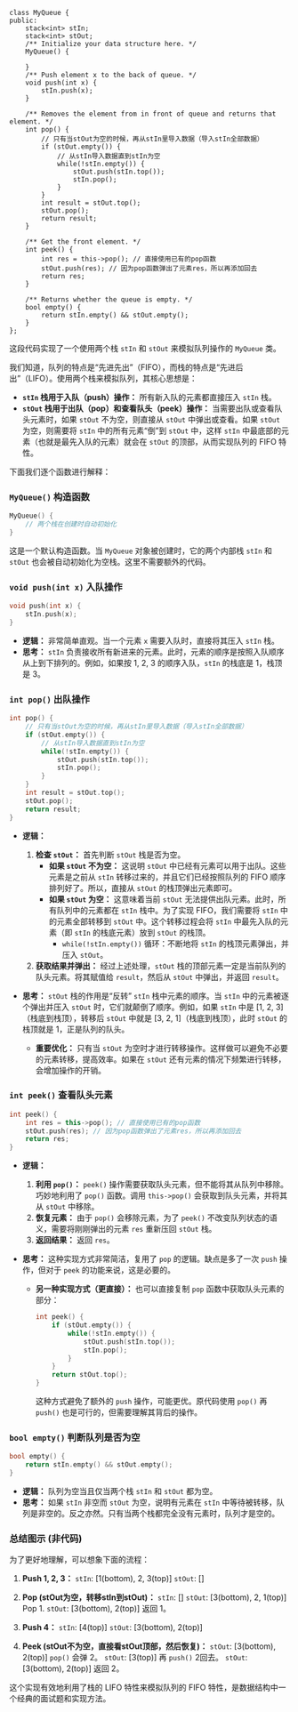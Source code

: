 ```
class MyQueue {
public:
    stack<int> stIn;
    stack<int> stOut;
    /** Initialize your data structure here. */
    MyQueue() {

    }
    /** Push element x to the back of queue. */
    void push(int x) {
        stIn.push(x);
    }

    /** Removes the element from in front of queue and returns that element. */
    int pop() {
        // 只有当stOut为空的时候，再从stIn里导入数据（导入stIn全部数据）
        if (stOut.empty()) {
            // 从stIn导入数据直到stIn为空
            while(!stIn.empty()) {
                stOut.push(stIn.top());
                stIn.pop();
            }
        }
        int result = stOut.top();
        stOut.pop();
        return result;
    }

    /** Get the front element. */
    int peek() {
        int res = this->pop(); // 直接使用已有的pop函数
        stOut.push(res); // 因为pop函数弹出了元素res，所以再添加回去
        return res;
    }

    /** Returns whether the queue is empty. */
    bool empty() {
        return stIn.empty() && stOut.empty();
    }
};
```

这段代码实现了一个使用两个栈 `stIn` 和 `stOut` 来模拟队列操作的 `MyQueue` 类。

我们知道，队列的特点是“先进先出”（FIFO），而栈的特点是“先进后出”（LIFO）。使用两个栈来模拟队列，其核心思想是：

*   **`stIn` 栈用于入队（push）操作：** 所有新入队的元素都直接压入 `stIn` 栈。
*   **`stOut` 栈用于出队（pop）和查看队头（peek）操作：** 当需要出队或查看队头元素时，如果 `stOut` 不为空，则直接从 `stOut` 中弹出或查看。如果 `stOut` 为空，则需要将 `stIn` 中的所有元素“倒”到 `stOut` 中，这样 `stIn` 中最底部的元素（也就是最先入队的元素）就会在 `stOut` 的顶部，从而实现队列的 FIFO 特性。

下面我们逐个函数进行解释：

### `MyQueue()` 构造函数

```cpp
MyQueue() {
    // 两个栈在创建时自动初始化
}
```

这是一个默认构造函数。当 `MyQueue` 对象被创建时，它的两个内部栈 `stIn` 和 `stOut` 也会被自动初始化为空栈。这里不需要额外的代码。

### `void push(int x)` 入队操作

```cpp
void push(int x) {
    stIn.push(x);
}
```

*   **逻辑：** 非常简单直观。当一个元素 `x` 需要入队时，直接将其压入 `stIn` 栈。
*   **思考：** `stIn` 负责接收所有新进来的元素。此时，元素的顺序是按照入队顺序从上到下排列的。例如，如果按 1, 2, 3 的顺序入队，`stIn` 的栈底是 1，栈顶是 3。

### `int pop()` 出队操作

```cpp
int pop() {
    // 只有当stOut为空的时候，再从stIn里导入数据（导入stIn全部数据）
    if (stOut.empty()) {
        // 从stIn导入数据直到stIn为空
        while(!stIn.empty()) {
            stOut.push(stIn.top());
            stIn.pop();
        }
    }
    int result = stOut.top();
    stOut.pop();
    return result;
}
```

*   **逻辑：**
    1.  **检查 `stOut`：** 首先判断 `stOut` 栈是否为空。
        *   **如果 `stOut` 不为空：** 这说明 `stOut` 中已经有元素可以用于出队。这些元素是之前从 `stIn` 转移过来的，并且它们已经按照队列的 FIFO 顺序排列好了。所以，直接从 `stOut` 的栈顶弹出元素即可。
        *   **如果 `stOut` 为空：** 这意味着当前 `stOut` 无法提供出队元素。此时，所有队列中的元素都在 `stIn` 栈中。为了实现 FIFO，我们需要将 `stIn` 中的元素全部转移到 `stOut` 中。这个转移过程会将 `stIn` 中最先入队的元素（即 `stIn` 的栈底元素）放到 `stOut` 的栈顶。
            *   `while(!stIn.empty())` 循环：不断地将 `stIn` 的栈顶元素弹出，并压入 `stOut`。
    2.  **获取结果并弹出：** 经过上述处理，`stOut` 栈的顶部元素一定是当前队列的队头元素。将其赋值给 `result`，然后从 `stOut` 中弹出，并返回 `result`。

*   **思考：** `stOut` 栈的作用是“反转” `stIn` 栈中元素的顺序。当 `stIn` 中的元素被逐个弹出并压入 `stOut` 时，它们就颠倒了顺序。例如，如果 `stIn` 中是 [1, 2, 3]（栈底到栈顶），转移后 `stOut` 中就是 [3, 2, 1]（栈底到栈顶），此时 `stOut` 的栈顶就是 1，正是队列的队头。
    *   **重要优化：** 只有当 `stOut` 为空时才进行转移操作。这样做可以避免不必要的元素转移，提高效率。如果在 `stOut` 还有元素的情况下频繁进行转移，会增加操作的开销。

### `int peek()` 查看队头元素

```cpp
int peek() {
    int res = this->pop(); // 直接使用已有的pop函数
    stOut.push(res); // 因为pop函数弹出了元素res，所以再添加回去
    return res;
}
```

*   **逻辑：**
    1.  **利用 `pop()`：** `peek()` 操作需要获取队头元素，但不能将其从队列中移除。巧妙地利用了 `pop()` 函数。调用 `this->pop()` 会获取到队头元素，并将其从 `stOut` 中移除。
    2.  **恢复元素：** 由于 `pop()` 会移除元素，为了 `peek()` 不改变队列状态的语义，需要将刚刚弹出的元素 `res` 重新压回 `stOut` 栈。
    3.  **返回结果：** 返回 `res`。

*   **思考：** 这种实现方式非常简洁，复用了 `pop` 的逻辑。缺点是多了一次 `push` 操作，但对于 `peek` 的功能来说，这是必要的。
    *   **另一种实现方式（更直接）：** 也可以直接复制 `pop` 函数中获取队头元素的部分：
        ```cpp
        int peek() {
            if (stOut.empty()) {
                while(!stIn.empty()) {
                    stOut.push(stIn.top());
                    stIn.pop();
                }
            }
            return stOut.top();
        }
        ```
        这种方式避免了额外的 `push` 操作，可能更优。原代码使用 `pop()` 再 `push()` 也是可行的，但需要理解其背后的操作。

### `bool empty()` 判断队列是否为空

```cpp
bool empty() {
    return stIn.empty() && stOut.empty();
}
```

*   **逻辑：** 队列为空当且仅当两个栈 `stIn` 和 `stOut` 都为空。
*   **思考：** 如果 `stIn` 非空而 `stOut` 为空，说明有元素在 `stIn` 中等待被转移，队列是非空的。反之亦然。只有当两个栈都完全没有元素时，队列才是空的。

### 总结图示 (非代码)

为了更好地理解，可以想象下面的流程：

1.  **Push 1, 2, 3：**
    `stIn`: [1(bottom), 2, 3(top)]
    `stOut`: []

2.  **Pop (stOut为空，转移stIn到stOut)：**
    `stIn`: []
    `stOut`: [3(bottom), 2, 1(top)]
    Pop 1.
    `stOut`: [3(bottom), 2(top)]
    返回 1。

3.  **Push 4：**
    `stIn`: [4(top)]
    `stOut`: [3(bottom), 2(top)]

4.  **Peek (stOut不为空，直接看stOut顶部，然后恢复)：**
    `stOut`: [3(bottom), 2(top)]
    `pop()` 会弹 2。
    `stOut`: [3(top)]
    再 `push()` 2回去。
    `stOut`: [3(bottom), 2(top)]
    返回 2。

这个实现有效地利用了栈的 LIFO 特性来模拟队列的 FIFO 特性，是数据结构中一个经典的面试题和实现方法。
